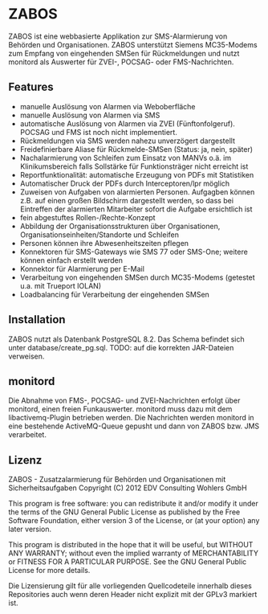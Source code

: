 ﻿ZABOS
=====
ZABOS ist eine webbasierte Applikation zur SMS-Alarmierung von Behörden und Organisationen.
ZABOS unterstützt Siemens MC35-Modems zum Empfang von eingehenden SMSen für Rückmeldungen und nutzt monitord als Auswerter für ZVEI-, POCSAG- oder FMS-Nachrichten.

Features
--------
* manuelle Auslösung von Alarmen via Weboberfläche
* manuelle Auslösung von Alarmen via SMS
* automatische Auslösung von Alarmen via ZVEI (Fünftonfolgeruf). POCSAG und FMS ist noch nicht implementiert.
* Rückmeldungen via SMS werden nahezu unverzögert dargestellt
* Freidefinierbare Aliase für Rückmelde-SMSen (Status: ja, nein, später)
* Nachalarmierung von Schleifen zum Einsatz von MANVs o.ä. im Klinikumsbereich falls Sollstärke für Funktionsträger nicht erreicht ist
* Reportfunktionalität: automatische Erzeugung von PDFs mit Statistiken
* Automatischer Druck der PDFs durch Interceptoren/lpr möglich
* Zuweisen von Aufgaben von alarmierten Personen. Aufgagben können z.B. auf einen großen Bildschirm dargestellt werden, so dass bei Eintreffen der alarmierten Mitarbeiter sofort die Aufgabe ersichtlich ist
* fein abgestuftes Rollen-/Rechte-Konzept
* Abbildung der Organisationsstrukturen über Organisationen, Organisationseinheiten/Standorte und Schleifen
* Personen können ihre Abwesenheitszeiten pflegen
* Konnektoren für SMS-Gateways wie SMS 77 oder SMS-One; weitere können einfach erstellt werden
* Konnektor für Alarmierung per E-Mail
* Verarbeitung von eingehenden SMSen durch MC35-Modems (getestet u.a. mit Trueport IOLAN)
* Loadbalancing für Verarbeitung der eingehenden SMSen

Installation
------------
ZABOS nutzt als Datenbank PostgreSQL 8.2. Das Schema befindet sich unter database/create_pg.sql.
TODO: auf die korrekten JAR-Dateien verweisen.

monitord
--------
Die Abnahme von FMS-, POCSAG- und ZVEI-Nachrichten erfolgt über monitord, einen freien Funkauswerter.
monitord muss dazu mit dem libactivemq-Plugin betrieben werden. Die Nachrichten werden monitord in eine bestehende ActiveMQ-Queue gepusht und dann von ZABOS bzw. JMS verarbeitet.

Lizenz
------
ZABOS - Zusatzalarmierung für Behörden und Organisationen mit Sicherheitsaufgaben
Copyright (C) 2012  EDV Consulting Wohlers GmbH

This program is free software: you can redistribute it and/or modify
it under the terms of the GNU General Public License as published by
the Free Software Foundation, either version 3 of the License, or
(at your option) any later version.

This program is distributed in the hope that it will be useful,
but WITHOUT ANY WARRANTY; without even the implied warranty of
MERCHANTABILITY or FITNESS FOR A PARTICULAR PURPOSE.  See the
GNU General Public License for more details.

Die Lizensierung gilt für alle vorliegenden Quellcodeteile innerhalb dieses Repositories auch wenn deren Header nicht explizit mit der GPLv3 markiert ist.

































































